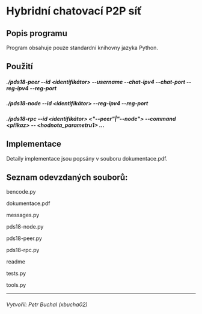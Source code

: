 Hybridní chatovací P2P síť
====================
Popis programu
-----------
Program obsahuje pouze standardní knihovny jazyka Python.

Použití
-----
##### ./pds18-peer --id <identifikátor> --username <user> --chat-ipv4 <IP> --chat-port <port> --reg-ipv4 <IP> --reg-port <port>
##### ./pds18-node --id <identifikátor> --reg-ipv4 <IP> --reg-port <port>
##### ./pds18-rpc --id <identifikátor> <"--peer"|"--node"> --command <příkaz> --<parametr1> <hodnota_parametru1> ...

Implementace
-------------------------------------
Detaily implementace jsou popsány v souboru dokumentace.pdf.

Seznam odevzdaných souborů:
---------------------------
bencode.py

dokumentace.pdf

messages.py

pds18-node.py

pds18-peer.py

pds18-rpc.py

readme

tests.py

tools.py

****

###### Vytvořil: Petr Buchal (xbucha02)
